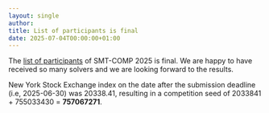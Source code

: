 ```yaml
---
layout: single
author:
title: List of participants is final 
date: 2025-07-04T00:00:00+01:00
---
```


The [list of participants](/2025/participants) of SMT-COMP 2025 is final. We are happy to have received so many solvers and we are looking forward to the results.

New York Stock Exchange index on the date after the submission deadline (i.e, 2025-06-30) was 20338.41, resulting in a competition seed of 2033841 + 755033430 = **757067271**.
